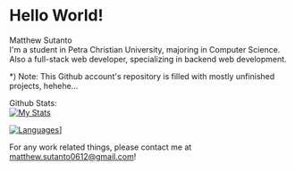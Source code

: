 # Hello World!
Matthew Sutanto  
I'm a student in Petra Christian University, majoring in Computer Science.  
Also a full-stack web developer, specializing in backend web development.  

*) Note: This Github account's repository is filled with mostly unfinished projects, hehehe... 

Github Stats:  
[![My Stats](https://github-readme-stats.vercel.app/api?username=mtstnt&show_icons=true&theme=radical&count_private=true)](https://github.com/anuraghazra/github-readme-stats)

[![Languages](https://github-readme-stats.vercel.app/api/top-langs/?username=mtstnt&show_icons=true&theme=radical&count_private=true&layout=compact)](https://github.com/anuraghazra/github-readme-stats)]

For any work related things, please contact me at [matthew.sutanto0612@gmail.com](mailto:matthew.sutanto0612@gmail.com)!
